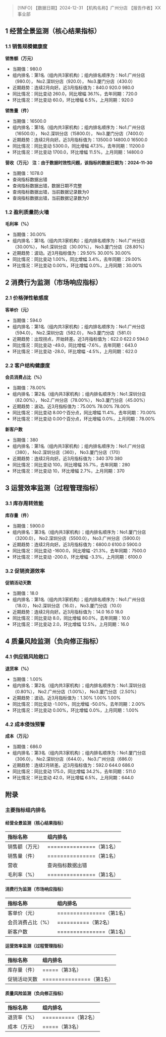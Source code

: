 > [!INFO] 【数据日期】2024-12-31        【机构名称】广州分店        【报告作者】XX事业部
## 1 经营全景监测（核心结果指标）

### 1.1 销售规模健康度

**销售额（万元）**
- 当期值：980.0
- 组内排名：第1名（组内共3家机构）；组内排名顺序为：No1.广州分店（980.0）， No2.深圳分店（920.0）， No3.厦门分店（430.0）
- 近期趋势：连续2月向好。近3月指标值为：840.0 920.0 980.0
- 同比情况：同比变动 260.0，同比增幅 36.1%，去年同期：720.0
- 环比情况：环比变动 60.0，环比增幅 6.5%，上月同期：920.0

**销售量（件）**
- 当期值：16500.0
- 组内排名：第1名（组内共3家机构）；组内排名顺序为：No1.广州分店（16500.0）， No2.深圳分店（15800.0）， No3.厦门分店（7400.0）
- 近期趋势：连续2月向好。近3月指标值为：13500.0 14800.0 16500.0
- 同比情况：同比变动 5300.0，同比增幅 47.3%，去年同期：11200.0
- 环比情况：环比变动 1700.0，环比增幅 11.5%，上月同期：14800.0

**营收（万元） 注：由于数据时效性问题，该指标的数据日期为：2024-11-30**
- 当期值：1078.0
- 查询指标数据出错
- 查询指标数据出错，数据日期不完整
- 查询指标数据出错，当前数据记录数为0
- 查询指标数据出错，当前数据记录数为0

### 1.2 盈利质量防火墙

**毛利率（%）**
- 当期值：30.00%
- 组内排名：第1名（组内共3家机构）；组内排名顺序为：No1.广州分店（30.00%）， No1.深圳分店（30.00%）， No3.厦门分店（28.80%）
- 近期趋势：波动。近3月指标值为：29.50% 30.00% 30.00%
- 同比情况：同比变动 1.00%，同比增幅 3.4%，去年同期：29.00%
- 环比情况：环比变动 0.00%，环比增幅 0.0%，上月同期：30.00%

## 2 消费行为监测（市场响应指标）

### 2.1 价格弹性敏感度

**客单价（元）**
- 当期值：594.0
- 组内排名：第1名（组内共3家机构）；组内排名顺序为：No1.广州分店（594.0）， No2.深圳分店（582.0）， No3.厦门分店（581.0）
- 近期趋势：出现拐点，开始转差。近3月指标值为：622.0 622.0 594.0
- 同比情况：同比变动 -49.0，同比增幅 -7.6%，去年同期：643.0
- 环比情况：环比变动 -28.0，环比增幅 -4.5%，上月同期：622.0

### 2.2 客户结构健康度

**会员消费占比（%）**
- 当期值：78.00%
- 组内排名：第2名（组内共3家机构）；组内排名顺序为：No1.深圳分店（82.00%）， No2.广州分店（78.00%）， No3.厦门分店（45.00%）
- 近期趋势：波动。近3月指标值为：75.00% 78.00% 78.00%
- 同比情况：同比变动 8.00个百分点，同比增幅 11.4%，去年同期：70.00%
- 环比情况：环比变动 0.00个百分点，环比增幅 0.0%，上月同期：78.00%

**新客户数**
- 当期值：380
- 组内排名：第1名（组内共3家机构）；组内排名顺序为：No1.广州分店（380）， No2.深圳分店（360）， No3.厦门分店（170）
- 近期趋势：连续2月向好。近3月指标值为：340 370 380
- 同比情况：同比变动 100，同比增幅 35.7%，去年同期：280
- 环比情况：环比变动 10，环比增幅 2.7%，上月同期：370

## 3 运营效率监测（过程管理指标）

### 3.1 库存周转效能

**库存量（件）**
- 当期值：5900.0
- 组内排名：第3名（组内共3家机构）；组内排名顺序为：No1.厦门分店（3200.0）， No2.深圳分店（5500.0）， No3.广州分店（5900.0）
- 近期趋势：连续2月向好。近3月指标值为：6800.0 6100.0 5900.0
- 同比情况：同比变动 -1600.0，同比增幅 -21.3%，去年同期：7500.0
- 环比情况：环比变动 -200.0，环比增幅 -3.3%，上月同期：6100.0

### 3.2 促销资源效率

**促销活动天数**
- 当期值：18.0
- 组内排名：第1名（组内共3家机构）；组内排名顺序为：No1.广州分店（18.0）， No2.深圳分店（16.0）， No3.厦门分店（10.0）
- 近期趋势：连续2月向好。近3月指标值为：14.0 16.0 18.0
- 同比情况：同比变动 8.0，同比增幅 80.0%，去年同期：10.0
- 环比情况：环比变动 2.0，环比增幅 12.5%，上月同期：16.0

## 4 质量风险监测（负向修正指标）

### 4.1 供应链风险敞口

**退货率（%）**
- 当期值：1.00%
- 组内排名：第2名（组内共3家机构）；组内排名顺序为：No1.深圳分店（0.80%）， No2.广州分店（1.00%）， No3.厦门分店（2.50%）
- 近期趋势：波动。近3月指标值为：1.30% 1.00% 1.00%
- 同比情况：同比变动 -1.00%，同比增幅 -50.0%，去年同期：2.00%
- 环比情况：环比变动 0.00%，环比增幅 0.0%，上月同期：1.00%

### 4.2 成本侵蚀预警

**成本（万元）**
- 当期值：686.0
- 组内排名：第3名（组内共3家机构）；组内排名顺序为：No1.厦门分店（306.0）， No2.深圳分店（644.0）， No3.广州分店（686.0）
- 近期趋势：连续2月转差。近3月指标值为：592.0 644.0 686.0
- 同比情况：同比变动 175.0，同比增幅 34.2%，去年同期：511.0
- 环比情况：环比变动 42.0，环比增幅 6.5%，上月同期：644.0

## 附录

### 主要指标组内排名

#### 经营全景监测（核心结果指标）

| 指标名称    | 组内排名                 |
|:--------|:---------------------|
| 销售额（万元） | ===============（第1名） |
| 销售量（件）  | ===============（第1名） |
| 营收      | 查询指标数据出错             |
| 毛利率（%）  | ===============（第1名） |
#### 消费行为监测（市场响应指标）

| 指标名称      | 组内排名                 |
|:----------|:---------------------|
| 客单价（元）    | ===============（第1名） |
| 会员消费占比（%） | ==========（第2名）      |
| 新客户数      | ===============（第1名） |
#### 运营效率监测（过程管理指标）

| 指标名称   | 组内排名                 |
|:-------|:---------------------|
| 库存量（件） | =====（第3名）           |
| 促销活动天数 | ===============（第1名） |
#### 质量风险监测（负向修正指标）

| 指标名称   | 组内排名            |
|:-------|:----------------|
| 退货率（%） | ==========（第2名） |
| 成本（万元） | =====（第3名）      |
